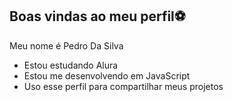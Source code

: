 ## Boas vindas ao meu perfil⚽

Meu nome é Pedro Da Silva 

- Estou estudando Alura
- Estou me desenvolvendo em JavaScript
- Uso esse perfil para compartilhar meus projetos 
